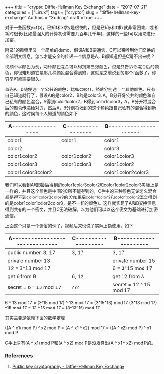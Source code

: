 +++
title = "crypto: Diffie-Hellman Key Exchange"
date = "2017-07-21"
categories = ["Linux"]
tags = ["crypto"]
slug = "diffie-hellman-key-exchange"
Authors = "Xudong"
draft = true
+++

对于一些函数y=f(x)，已知f和x求y是很快的，但是已知y和f求x就非常困难，或者耗时很长(比如最强大的计算机也需要几百年几千年)，这样的一些f可以用来进行加密。

附录1的视频里又一个简单的demo，假设A和B要通信，C可以窃听到他们交换的全部明文信息，怎么才能安全的传递一个信息是A，B都知道但是C猜不出来呢？

视频中以颜色为例，两种颜色混合可以得到第三张颜色，但是只告诉你混合后的颜色，你很难知道它是那几种颜色混合得到的，这就是之前说到的那个f函数了，你穷举可能需要很久。

<!--more-->

首先A，B随便选一个公共的颜色，比如color1，然后分别选一个其他颜色，只有自己知道就行了，假设A的是color2，B的是color3. A，B分开将公共的颜色和自己私有的颜色混合，A得到color1color2，B得到color1color3，A，B分开将混合后的颜色传递给对方，然后A，B分别将收到的这个颜色跟自己私有的混合得到新的颜色，这时候每个人知道的颜色如下

|A------------------|C-----------------|B---------------------|
|-------------------|------------------|----------------------|
|color1             | color1           |  color1              |
|color2             |                  |  color3              |
|color1color2       | color1color2     |  color1color3        |
|color1color3       | color1color3     |  color1color2        |
|color1color3color2 |                  |  color1color2color3  |

我们可以看到A和B最后得到的color1color3color2和color1color2color3实际上是一样的，并且这个颜色是中间的C所不能得到的，C手中的三种颜色无论怎么混合都是得不到color1color2color3的(C如果把color1color3和color1color2混合得到的是color1color1color2color3，是不一样的颜色)。这样就实现了A和B交换信息得到共有的一个密文，并且C无法破解。以为他们可以以这个密文为基础进行加密通信。

上面这个只是一个通俗的例子，视频后来也说了实际上额使用，如下

|A------------------------------|C-------------------|B---------------------|
|-------------------------------|--------------------|----------------------|
|public number: 3, 17           |3, 17               |3, 17|
|private number 13              |                    |private number 15|
|12 = 3^13 mod 17               |                    |6 = 3^15 mod 17|
|get 6 from B                   |6, 12               |get 12 from A|
|secret = 6 ^ 13 mod 17         | ???                |secret = 12 ^ 15 mod 17|

6 ^ 13 mod 17 = (3^15 mod 17) ^ 13 mod 17 = (3^15^13) mod 17
(3^13 mod 17) ^15 mod 17 = 12 ^ 15 mod 17 = (3^13^15) mod 17

其实主要是依赖下面的数学定理

>>>
((A ^ x1) mod P) ^ x2 mod P = (A ^ x1 ^ x2) mod 17 = ((A ^ x2) mod P) ^ x1 mod P
>>>

C手上只有(A ^ x1) mod P和(A ^ x2) mod P是没发算出(A ^ x1 ^ x2) mod P的。

### References
1. [Public key cryptography - Diffie-Hellman Key Exchange](https://www.youtube.com/watch?v=YEBfamv-_do&feature=youtu.be)

